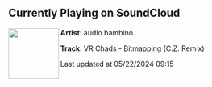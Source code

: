 ## Currently Playing on SoundCloud

[<img align="left" width="100" src="https://i1.sndcdn.com/artworks-zdOtfvufs5pINgKy-Scew0w-t500x500.jpg">](https://soundcloud.com/audiobambino/bitmapping-feat-nujioh-c-z-1?in=saxurn/sets/tmp/)

**Artist**: audio bambino 

**Track**: VR Chads - Bitmapping (C.Z. Remix)

Last updated at 05/22/2024 09:15
